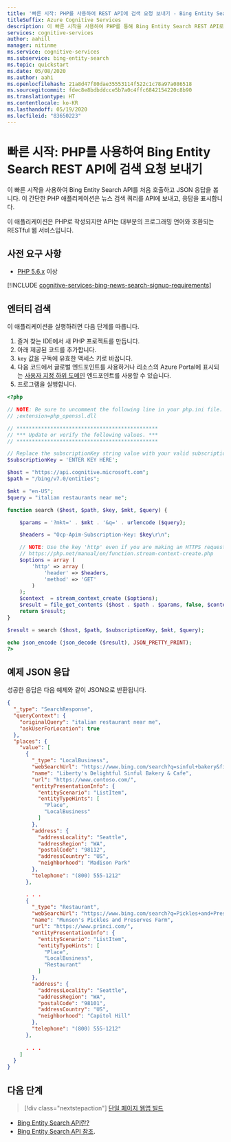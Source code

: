 ```yaml
---
title: '빠른 시작: PHP를 사용하여 REST API에 검색 요청 보내기 - Bing Entity Search'
titleSuffix: Azure Cognitive Services
description: 이 빠른 시작을 사용하여 PHP를 통해 Bing Entity Search REST API로 요청을 보내고 JSON 응답을 받습니다.
services: cognitive-services
author: aahill
manager: nitinme
ms.service: cognitive-services
ms.subservice: bing-entity-search
ms.topic: quickstart
ms.date: 05/08/2020
ms.author: aahi
ms.openlocfilehash: 21a8d47f80dae35553114f522c1c78a97a086518
ms.sourcegitcommit: fdec8e8bdbddcce5b7a0c4ffc6842154220c8b90
ms.translationtype: HT
ms.contentlocale: ko-KR
ms.lasthandoff: 05/19/2020
ms.locfileid: "83650223"
---
```

# <a name="quickstart-send-a-search-request-to-the-bing-entity-search-rest-api-using-php"></a>빠른 시작: PHP를 사용하여 Bing Entity Search REST API에 검색 요청 보내기

이 빠른 시작을 사용하여 Bing Entity Search API를 처음 호출하고 JSON 응답을 봅니다. 이 간단한 PHP 애플리케이션은 뉴스 검색 쿼리를 API에 보내고, 응답을 표시합니다. 

이 애플리케이션은 PHP로 작성되지만 API는 대부분의 프로그래밍 언어와 호환되는 RESTful 웹 서비스입니다.

## <a name="prerequisites"></a>사전 요구 사항

* [PHP 5.6.x](https://php.net/downloads.php) 이상

[!INCLUDE [cognitive-services-bing-news-search-signup-requirements](../../../../includes/cognitive-services-bing-entity-search-signup-requirements.md)]

## <a name="search-entities"></a>엔터티 검색

이 애플리케이션을 실행하려면 다음 단계를 따릅니다.

1. 즐겨 찾는 IDE에서 새 PHP 프로젝트를 만듭니다.
2. 아래 제공된 코드를 추가합니다.
3. `key` 값을 구독에 유효한 액세스 키로 바꿉니다.
4. 다음 코드에서 글로벌 엔드포인트를 사용하거나 리소스의 Azure Portal에 표시되는 [사용자 지정 하위 도메인](../../../cognitive-services/cognitive-services-custom-subdomains.md) 엔드포인트를 사용할 수 있습니다.
5. 프로그램을 실행합니다.

```php
<?php

// NOTE: Be sure to uncomment the following line in your php.ini file.
// ;extension=php_openssl.dll

// **********************************************
// *** Update or verify the following values. ***
// **********************************************

// Replace the subscriptionKey string value with your valid subscription key.
$subscriptionKey = 'ENTER KEY HERE';

$host = "https://api.cognitive.microsoft.com";
$path = "/bing/v7.0/entities";

$mkt = "en-US";
$query = "italian restaurants near me";

function search ($host, $path, $key, $mkt, $query) {

    $params = '?mkt=' . $mkt . '&q=' . urlencode ($query);

    $headers = "Ocp-Apim-Subscription-Key: $key\r\n";

    // NOTE: Use the key 'http' even if you are making an HTTPS request. See:
    // https://php.net/manual/en/function.stream-context-create.php
    $options = array (
        'http' => array (
            'header' => $headers,
            'method' => 'GET'
        )
    );
    $context  = stream_context_create ($options);
    $result = file_get_contents ($host . $path . $params, false, $context);
    return $result;
}

$result = search ($host, $path, $subscriptionKey, $mkt, $query);

echo json_encode (json_decode ($result), JSON_PRETTY_PRINT);
?>
```

## <a name="example-json-response"></a>예제 JSON 응답

성공한 응답은 다음 예제와 같이 JSON으로 반환됩니다. 

```json
{
  "_type": "SearchResponse",
  "queryContext": {
    "originalQuery": "italian restaurant near me",
    "askUserForLocation": true
  },
  "places": {
    "value": [
      {
        "_type": "LocalBusiness",
        "webSearchUrl": "https://www.bing.com/search?q=sinful+bakery&filters=local...",
        "name": "Liberty's Delightful Sinful Bakery & Cafe",
        "url": "https://www.contoso.com/",
        "entityPresentationInfo": {
          "entityScenario": "ListItem",
          "entityTypeHints": [
            "Place",
            "LocalBusiness"
          ]
        },
        "address": {
          "addressLocality": "Seattle",
          "addressRegion": "WA",
          "postalCode": "98112",
          "addressCountry": "US",
          "neighborhood": "Madison Park"
        },
        "telephone": "(800) 555-1212"
      },

      . . .
      {
        "_type": "Restaurant",
        "webSearchUrl": "https://www.bing.com/search?q=Pickles+and+Preserves...",
        "name": "Munson's Pickles and Preserves Farm",
        "url": "https://www.princi.com/",
        "entityPresentationInfo": {
          "entityScenario": "ListItem",
          "entityTypeHints": [
            "Place",
            "LocalBusiness",
            "Restaurant"
          ]
        },
        "address": {
          "addressLocality": "Seattle",
          "addressRegion": "WA",
          "postalCode": "98101",
          "addressCountry": "US",
          "neighborhood": "Capitol Hill"
        },
        "telephone": "(800) 555-1212"
      },
      
      . . .
    ]
  }
}
```

## <a name="next-steps"></a>다음 단계

> [!div class="nextstepaction"]
> [단일 페이지 웹앱 빌드](../tutorial-bing-entities-search-single-page-app.md)

* [Bing Entity Search API란?](../overview.md )
* [Bing Entity Search API 참조](https://docs.microsoft.com/rest/api/cognitiveservices-bingsearch/bing-entities-api-v7-reference).
